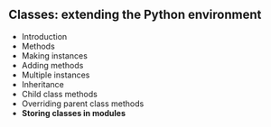 Classes: extending the Python environment
-----------------------------------------

* Introduction
* Methods
* Making instances
* Adding methods
* Multiple instances
* Inheritance
* Child class methods
* Overriding parent class methods
* **Storing classes in modules**
